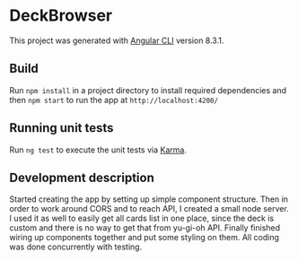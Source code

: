 # DeckBrowser

This project was generated with [Angular CLI](https://github.com/angular/angular-cli) version 8.3.1.

## Build

Run `npm install` in a project directory to install required dependencies and then `npm start` to run the app at `http://localhost:4200/`

## Running unit tests

Run `ng test` to execute the unit tests via [Karma](https://karma-runner.github.io).

## Development description

Started creating the app by setting up simple component structure. Then in order to work around CORS and to reach API, I created a small node server.
I used it as well to easily get all cards list in one place, since the deck is custom and there is no way to get that from yu-gi-oh API.
Finally finished wiring up components together and put some styling on them. All coding was done concurrently with testing.
